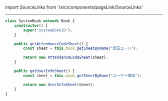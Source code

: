 import SourceLinks from '/src/components/pageLink/SourceLinks'

<SourceLinks component='SystemBook' type='class' project='attendance-management-system' />

---

```ts title="/src/main.ts"
class SystemBook extends Book {
    constructor() {
        super("systemBookID");
    }

    public getAttendanceCodeSheet() {
        const sheet = this.book.getSheetByName("認証コード");

        return new AttendanceCodeSheet(sheet);
    }

    public getUserInfoSheet() {
        const sheet = this.book.getSheetByName("ユーザー情報");

        return new UserInfoSheet(sheet);
    }
}
```